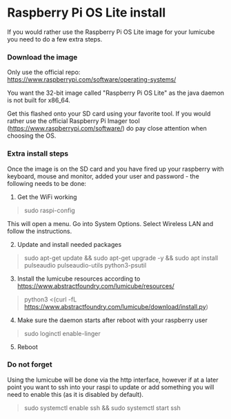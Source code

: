 # Raspberry Pi OS Lite install

If you would rather use the Raspberry Pi OS Lite image for your lumicube you need to do a few extra steps.

### Download the image

Only use the official repo: https://www.raspberrypi.com/software/operating-systems/

You want the 32-bit image called "Raspberry Pi OS Lite" as the java daemon is not built for x86_64.

Get this flashed onto your SD card using your favorite tool. If you would rather use the official Raspberry Pi Imager tool (https://www.raspberrypi.com/software/) do pay close attention when choosing the OS.

### Extra install steps

Once the image is on the SD card and you have fired up your raspberry with keyboard, mouse and monitor, added your user and password - the following needs to be done:

1. Get the WiFi working

> sudo raspi-config

This will open a menu. Go into System Options. Select Wireless LAN and follow the instructions.

2. Update and install needed packages

> sudo apt-get update && sudo apt-get upgrade -y && sudo apt install pulseaudio pulseaudio-utils python3-psutil 

3. Install the lumicube resources according to https://www.abstractfoundry.com/lumicube/resources/

> python3 <(curl -fL https://www.abstractfoundry.com/lumicube/download/install.py)

4. Make sure the daemon starts after reboot with your raspberry user

> sudo loginctl enable-linger <your user name>

5. Reboot

### Do not forget

Using the lumicube will be done via the http interface, however if at a later point you want to ssh into your raspi to update or add something you will need to enable this (as it is disabled by default).

> sudo systemctl enable ssh && sudo systemctl start ssh


